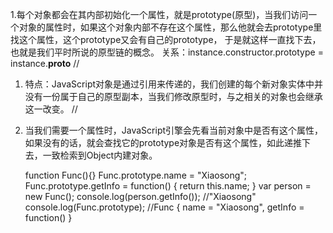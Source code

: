 1.每个对象都会在其内部初始化一个属性，就是prototype(原型)，当我们访问一个对象的属性时，如果这个对象内部不存在这个属性，那么他就会去prototype里找这个属性，这个prototype又会有自己的prototype，
于是就这样一直找下去，也就是我们平时所说的原型链的概念。
关系：instance.constructor.prototype = instance.__proto__
//
1. 特点：JavaScript对象是通过引用来传递的，我们创建的每个新对象实体中并没有一份属于自己的原型副本，当我们修改原型时，与之相关的对象也会继承这一改变。
//
1. 当我们需要一个属性时，JavaScript引擎会先看当前对象中是否有这个属性，如果没有的话，就会查找它的prototype对象是否有这个属性，如此递推下去，一致检索到Object内建对象。

	function Func(){}
	Func.prototype.name = "Xiaosong";
	Func.prototype.getInfo = function() {
	  return this.name;
	}
	var person = new Func();
	console.log(person.getInfo());
	//"Xiaosong"
	console.log(Func.prototype);
	//Func { name = "Xiaosong", getInfo = function() }